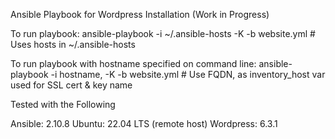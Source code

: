 Ansible Playbook for Wordpress Installation (Work in Progress)

To run playbook:
    ansible-playbook -i ~/.ansible-hosts -K -b website.yml
    # Uses hosts in ~/.ansible-hosts

To run playbook with hostname specified on command line:
    ansible-playbook -i hostname, -K -b website.yml
    # Use FQDN, as inventory_host var used for SSL cert & key name

Tested with the Following

Ansible: 2.10.8
Ubuntu: 22.04 LTS (remote host)
Wordpress: 6.3.1

